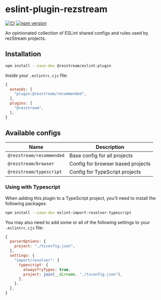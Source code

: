 # eslint-plugin-rezstream

[![CI](https://github.com/rezstream/eslint-plugin-rezstream/actions/workflows/ci.yml/badge.svg?branch=main)](https://github.com/rezstream/eslint-plugin-rezstream/actions/workflows/ci.yml)
[![npm version](https://img.shields.io/npm/v/@rezstream/eslint-plugin)](https://www.npmjs.com/package/@rezstream/eslint-plugin)

An opinionated collection of ESLint shared configs and rules used by rezStream projects.

## Installation

```bash
npm install --save-dev @rezstream/eslint-plugin
```

Inside your `.eslintrc.cjs` file:

```js
{
  extends: [
    "plugin:@rezstream/recommended",
  ],
  plugins: [
    "@rezstream",
  ],
}
```

## Available configs

Name | Description
-- | --
`@rezstream/recommended` | Base config for all projects
`@rezstream/browser` | Config for browser based projects
`@rezstream/typescript` | Config for TypeScript projects

### Using with Typescript

When adding this plugin to a TypeScript project, you'll need to install the following packages:

```bash
npm install --save-dev eslint-import-resolver-typescript
```

You may also need to add some or all of the following settings to your `.eslintrc.cjs` file:

```js
{
  parserOptions: {
    project: "./tsconfig.json",
  },
  settings: {
    "import/resolver": {
      typescript: {
        alwaysTryTypes: true,
        project: join(__dirname, "./tsconfig.json"),
      },
    },
  },
}
```
